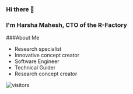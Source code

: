 ### Hi there 👋
### I'm Harsha Mahesh, CTO of the R-Factory

###About Me
* Research specialist
* Innovative concept creator
* Software Engineer
* Technical Guider
* Research concept creator

![visitors](https://visitor-badge.glitch.me/badge?page_id=HarshaMahesh.id)
<!--
**HarshaMahesh/HarshaMahesh** is a ✨ _special_ ✨ repository because its `README.md` (this file) appears on your GitHub profile.

Here are some ideas to get you started:

- 🔭 I’m currently working on ...
- 🌱 I’m currently learning ...
- 👯 I’m looking to collaborate on ...
- 🤔 I’m looking for help with ...
- 💬 Ask me about ...
- 📫 How to reach me: ...
- 😄 Pronouns: ...
- ⚡ Fun fact: ...
-->
